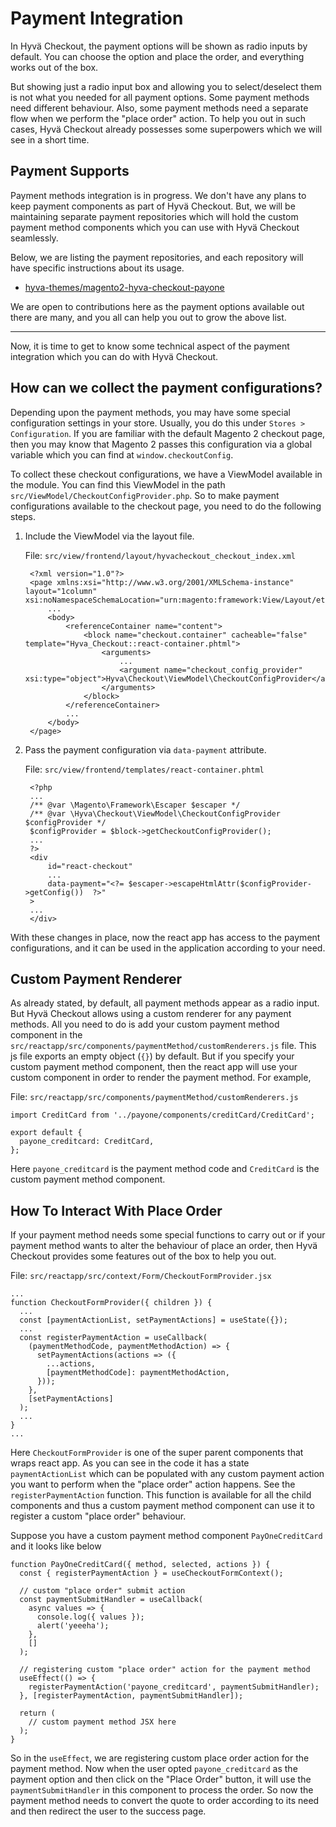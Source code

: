 # Payment Integration
In Hyvä Checkout, the payment options will be shown as radio inputs by default. You can choose the option and place the order, and everything works out of the box.

But showing just a radio input box and allowing you to select/deselect them is not what you needed for all payment options. Some payment methods need different behaviour. Also, some payment methods need a separate flow when we perform the "place order" action. To help you out in such cases, Hyvä Checkout already possesses some superpowers which we will see in a short time.

## Payment Supports
Payment methods integration is in progress. We don't have any plans to keep payment components as part of Hyvä Checkout. But, we will be maintaining separate payment repositories which will hold the custom payment method components which you can use with Hyvä Checkout seamlessly.

Below, we are listing the payment repositories, and each repository will have specific instructions about its usage.

- [hyva-themes/magento2-hyva-checkout-payone](https://github.com/hyva-themes/magento2-hyva-checkout-payone)

We are open to contributions here as the payment options available out there are many, and you all can help you out to grow the above list.
_____________

Now, it is time to get to know some technical aspect of the payment integration which you can do with Hyvä Checkout.

## How can we collect the payment configurations?
Depending upon the payment methods, you may have some special configuration settings in your store. Usually, you do this under `Stores > Configuration`. If you are familiar with the default Magento 2 checkout page, then you may know that Magento 2 passes this configuration via a global variable which you can find at `window.checkoutConfig`.

To collect these checkout configurations, we have a ViewModel available in the module. You can find this ViewModel in the path `src/ViewModel/CheckoutConfigProvider.php`. So to make payment configurations available to the checkout page, you need to do the following steps.

1. Include the ViewModel via the layout file.

    File: `src/view/frontend/layout/hyvacheckout_checkout_index.xml`


        <?xml version="1.0"?>
        <page xmlns:xsi="http://www.w3.org/2001/XMLSchema-instance" layout="1column" xsi:noNamespaceSchemaLocation="urn:magento:framework:View/Layout/etc/page_configuration.xsd">
            ...
            <body>
                <referenceContainer name="content">
                    <block name="checkout.container" cacheable="false" template="Hyva_Checkout::react-container.phtml">
                        <arguments>
                            ...
                            <argument name="checkout_config_provider" xsi:type="object">Hyva\Checkout\ViewModel\CheckoutConfigProvider</argument>
                        </arguments>
                    </block>
                </referenceContainer>
                ...
            </body>
        </page>


2. Pass the payment configuration via `data-payment` attribute.

    File: `src/view/frontend/templates/react-container.phtml`


        <?php
        ...
        /** @var \Magento\Framework\Escaper $escaper */
        /** @var \Hyva\Checkout\ViewModel\CheckoutConfigProvider $configProvider */
        $configProvider = $block->getCheckoutConfigProvider();
        ...
        ?>
        <div
            id="react-checkout"
            ...
            data-payment="<?= $escaper->escapeHtmlAttr($configProvider->getConfig())  ?>"
        >
        ...
        </div>


With these changes in place, now the react app has access to the payment configurations, and it can be used in the application according to your need.

## Custom Payment Renderer
As already stated, by default, all payment methods appear as a radio input. But Hyvä Checkout allows using a custom renderer for any payment methods. All you need to do is add your custom payment method component in the `src/reactapp/src/components/paymentMethod/customRenderers.js` file. This js file exports an empty object (`{}`) by default. But if you specify your custom payment method component, then the react app will use your custom component in order to render the payment method. For example,

File: `src/reactapp/src/components/paymentMethod/customRenderers.js`

```
import CreditCard from '../payone/components/creditCard/CreditCard';

export default {
  payone_creditcard: CreditCard,
};
```

Here `payone_creditcard` is the payment method code and `CreditCard` is the custom payment method component.

## How To Interact With Place Order
If your payment method needs some special functions to carry out or if your payment method wants to alter the behaviour of place an order, then Hyvä Checkout provides some features out of the box to help you out.

File: `src/reactapp/src/context/Form/CheckoutFormProvider.jsx`
```
...
function CheckoutFormProvider({ children }) {
  ...
  const [paymentActionList, setPaymentActions] = useState({});
  ...
  const registerPaymentAction = useCallback(
    (paymentMethodCode, paymentMethodAction) => {
      setPaymentActions(actions => ({
        ...actions,
        [paymentMethodCode]: paymentMethodAction,
      }));
    },
    [setPaymentActions]
  );
  ...
}
...
```
Here `CheckoutFormProvider` is one of the super parent components that wraps react app. As you can see in the code it has a state `paymentActionList` which can be populated with any custom payment action you want to perform when the "place order" action happens. See the `registerPaymentAction` function. This function is available for all the child components and thus a custom payment method component can use it to register a custom "place order" behaviour.

Suppose you have a custom payment method component `PayOneCreditCard` and it looks like below
```
function PayOneCreditCard({ method, selected, actions }) {
  const { registerPaymentAction } = useCheckoutFormContext();

  // custom "place order" submit action
  const paymentSubmitHandler = useCallback(
    async values => {
      console.log({ values });
      alert('yeeeha');
    },
    []
  );

  // registering custom "place order" action for the payment method
  useEffect(() => {
    registerPaymentAction('payone_creditcard', paymentSubmitHandler);
  }, [registerPaymentAction, paymentSubmitHandler]);

  return (
    // custom payment method JSX here
  );
}
```

So in the `useEffect`, we are registering custom place order action for the payment method. Now when the user opted `payone_creditcard` as the payment option and then click on the "Place Order" button, it will use the `paymentSubmitHandler` in this component to process the order. So now the payment method needs to convert the quote to order according to its need and then redirect the user to the success page.
